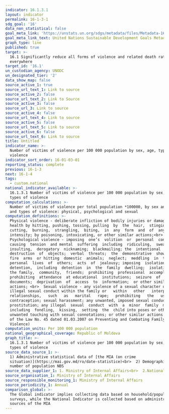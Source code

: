 ```yaml
---
indicator: 16.1.3.1
layout: indicator
permalink: 16-1-3-1
sdg_goal: '16'
data_non_statistical: false
goal_meta_link: 'https://unstats.un.org/sdgs/metadata/files/Metadata-16-01-03.pdf '
goal_meta_link_text: United Nations Sustainable Development Goals Metadata (PDF 217 KB)
graph_type: line
published: true
target: >-
  16.1 Significantly reduce all forms of violence and related death rates
  everywhere
target_id: '16.1'
un_custodian_agency: UNODC
un_designated_tier: '2'
data_show_map: false
source_active_1: true
source_url_text_1: Link to source
source_active_2: false
source_url_text_2: Link to Source
source_active_3: false
source_url_3: Link to source
source_active_4: false
source_url_text_4: Link to source
source_active_5: false
source_url_text_5: Link to source
source_active_6: false
source_url_text_6: Link to source
title: Untitled
indicator_name: >-
  Number of victims of violence per 100 000 population by sex, age, types of
  violence
indicator_sort_order: 16-01-03-01
reporting_status: complete
previous: 16-1-3
next: 16-1-4
tags:
  - custom.national
national_indicator_available: >-
  16.1.3.1 Number of victims of violence per 100 000 population by sex, age,
  types of violence
computation_calculations: >-
  Number of victims of violence per total population *100000, by sex and age,
  and types of violence: physical, psychological and sexual
computation_definitions: >-
  Physical violence - deliberate infliction of bodily injuries or damage to
  health by hitting, pushing, tossing, pulling  by  the  hair,  stinging, 
  cutting,  burning,  strangling,  biting,  in  any  form  and  of  any
  intensity; by poisoning, intoxicating, or other similar actions;<br> 
  Psychological violence - imposing  one’s  volition  or  personal  control  by 
  causing  tension  and mental  suffering  including  ridiculing,  swearing, 
  insulting,  derogatory  nicknaming;  blackmailing; the  intentional 
  destruction  of  objects;  verbal  threats;  the  demonstrative  showing  of 
  fire  arms  or hitting  domestic  animals;  neglect;  meddling  in  the
  personal  lives  of  others;  acts  of  jealousy; imposing  isolation  by 
  detention,  including  detention  in  the  family  dwelling;  isolation  from 
  the family,  community,  friends;  prohibiting  professional  accomplishment, 
  prohibiting  attendance  at educational  institutions;  seizure  of  identity 
  documents;  deprivation  of  access  to  information;  or other similar
  actions; <br>  Sexual violence - any violence of a sexual character or any
  illegal sexual conduct within the family or   within   other   interpersonal  
  relationships,   such   as   marital   rape;   prohibiting   the   use   of
  contraception; sexual harassment; any unwanted, imposed sexual conduct; forced
  prostitution; any illegal  sexual  conduct  with  a  minor  family  member,
  including  fondling,  kissing,  setting  the  child into poses or other
  unwanted touching with sexual connotations; or other similar actions. (art. 2
  of the Law No. 45 dated 01.03.2007 on Preventing and Combating Family
  Violence)
computation_units: Per 100 000 population
national_geographical_coverage: Republic of Moldova
graph_title: >-
  16.1.3.1 Number of victims of violence per 100 000 population by sex, age,
  types of violence
source_data_source_1: >-
  1) Administrative statistical data of [the MIA (on crime
  situation)](https://mai.gov.md/ro/date-statistice)<br>  2) Demographic data on
  number of population NBS
source_data_supplier_1: 1. Ministry of Internal Affairs<br>  2.National Bureau of Statistics
source_organisation_1: Ministry of Internal Affairs
source_responsible_monitoring_1: Ministry of Internal Affairs
source_periodicity_1: Annual
comparison_global: >-
  The Global indicator implies collecting data based on household/population
  surveys, while the National Indicator is collected based on administrative
  sources of the MIA
---
```

